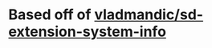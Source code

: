 # Based off of [vladmandic/sd-extension-system-info](https://github.com/vladmandic/sd-extension-system-info)
